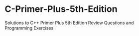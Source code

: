 # C-Primer-Plus-5th-Edition
Solutions to C++ Primer Plus 5th Edition Review Questions and Programming Exercises 
